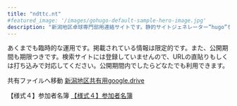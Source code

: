 ```yaml
---
title: "ndttc.nt"
#featured_image: '/images/gohugo-default-sample-hero-image.jpg'
description: "新潟地区卓球専門部用連絡サイトです。静的サイトジェネレーター”hugo”を用いて掲示板を構築しました。"
---
```

あくまでも臨時的な運用です。掲載されている情報は限定的です。また、公開期間も期限つきです。検索サイトには登録していませんので、URLの直貼りもしくは打ち込みで対応してください。公開期間内でしたらどなたでも利用できます。

共有ファイルへ移動
[新潟地区共有用google.drive](https://drive.google.com/drive/folders/1kfBFT-xZ-8iraYgLUt4Ki3W5703fmblF?usp=sharing)

【様式４】参加者名簿
[【様式４】参加者名簿](https://docs.google.com/spreadsheets/d/1P6mtWsR9_0VVxMKx1BqmOlnHrvjH7WzGedit?usp=sharing&ouid=113213723159991101996&rtpof=true&sd=true)
